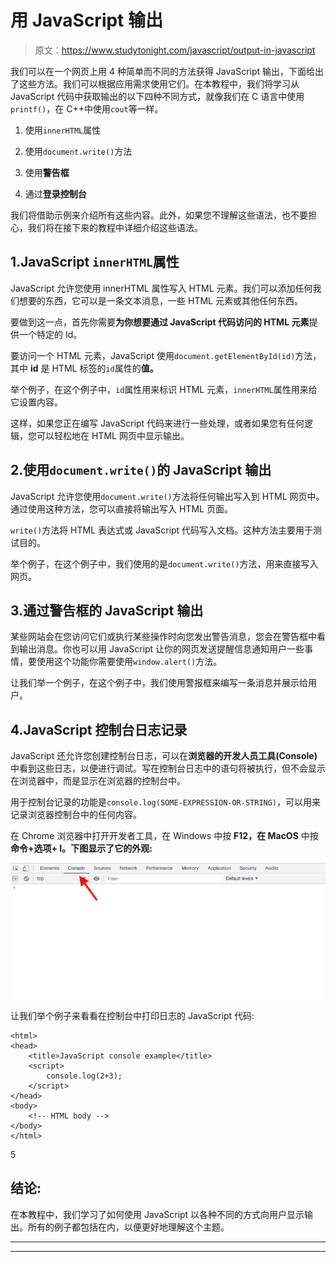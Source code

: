 # 用 JavaScript 输出

> 原文：<https://www.studytonight.com/javascript/output-in-javascript>

我们可以在一个网页上用 4 种简单而不同的方法获得 JavaScript 输出，下面给出了这些方法。我们可以根据应用需求使用它们。在本教程中，我们将学习从 JavaScript 代码中获取输出的以下四种不同方式，就像我们在 C 语言中使用`printf()`，在 C++中使用`cout`等一样。

1.  使用`innerHTML`属性

2.  使用`document.write()`方法

3.  使用**警告框**

4.  通过**登录控制台**

我们将借助示例来介绍所有这些内容。此外，如果您不理解这些语法，也不要担心，我们将在接下来的教程中详细介绍这些语法。

## 1.JavaScript `innerHTML`属性

JavaScript 允许您使用 innerHTML 属性写入 HTML 元素。我们可以添加任何我们想要的东西，它可以是一条文本消息，一些 HTML 元素或其他任何东西。

要做到这一点，首先你需要**为你想要通过 JavaScript 代码访问的 HTML 元素**提供一个特定的 Id。

要访问一个 HTML 元素，JavaScript 使用`document.getElementById(id)`方法，其中 **id** 是 HTML 标签的`id`属性的**值。**

举个例子，在这个例子中，`id`属性用来标识 HTML 元素，`innerHTML`属性用来给它设置内容。

这样，如果您正在编写 JavaScript 代码来进行一些处理，或者如果您有任何逻辑，您可以轻松地在 HTML 网页中显示输出。

## 2.使用`document.write()`的 JavaScript 输出

JavaScript 允许您使用`document.write()`方法将任何输出写入到 HTML 网页中。通过使用这种方法，您可以直接将输出写入 HTML 页面。

`write()`方法将 HTML 表达式或 JavaScript 代码写入文档。这种方法主要用于测试目的。

举个例子，在这个例子中，我们使用的是`document.write()`方法，用来直接写入网页。

## 3.通过警告框的 JavaScript 输出

某些网站会在您访问它们或执行某些操作时向您发出警告消息，您会在警告框中看到输出消息。你也可以用 JavaScript 让你的网页发送提醒信息通知用户一些事情，要使用这个功能你需要使用`window.alert()`方法。

让我们举一个例子，在这个例子中，我们使用警报框来编写一条消息并展示给用户。

## 4.JavaScript 控制台日志记录

JavaScript 还允许您创建控制台日志，可以在**浏览器的开发人员工具(Console)** 中看到这些日志，以便进行调试。写在控制台日志中的语句将被执行，但不会显示在浏览器中，而是显示在浏览器的控制台中。

用于控制台记录的功能是`console.log(SOME-EXPRESSION-OR-STRING)`，可以用来记录浏览器控制台中的任何内容。

在 Chrome 浏览器中打开开发者工具，在 Windows 中按 **F12，在 MacOS** 中按**命令+选项+ I。下图显示了它的外观:**

![JavaScript Console Log example](img/b886cc411a1c732cf720b6765d65f66c.png)

让我们举个例子来看看在控制台中打印日志的 JavaScript 代码:

```
<html>
<head>
    <title>JavaScript console example</title>
    <script>
        console.log(2+3);
    </script>
</head>
<body>
    <!-- HTML body -->
</body>
</html>
```

5

## 结论:

在本教程中，我们学习了如何使用 JavaScript 以各种不同的方式向用户显示输出。所有的例子都包括在内，以便更好地理解这个主题。

* * *

* * *